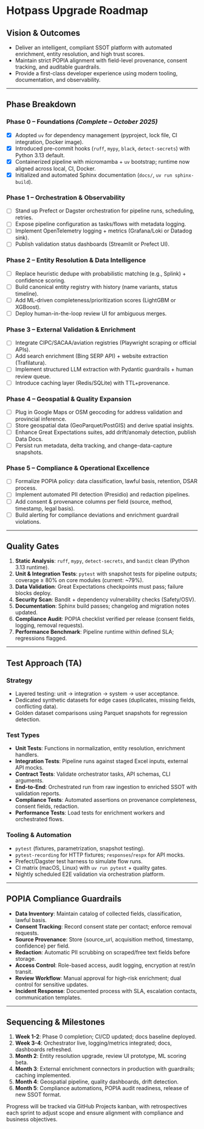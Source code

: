 # Hotpass Upgrade Roadmap

## Vision & Outcomes

- Deliver an intelligent, compliant SSOT platform with automated enrichment, entity resolution, and high trust scores.
- Maintain strict POPIA alignment with field-level provenance, consent tracking, and auditable guardrails.
- Provide a first-class developer experience using modern tooling, documentation, and observability.

---

## Phase Breakdown

### Phase 0 – Foundations _(Complete – October 2025)_

- [x] Adopted `uv` for dependency management (pyproject, lock file, CI integration, Docker image).
- [x] Introduced pre-commit hooks (`ruff`, `mypy`, `black`, `detect-secrets`) with Python 3.13 default.
- [x] Containerized pipeline with micromamba + `uv` bootstrap; runtime now aligned across local, CI, Docker.
- [x] Initialized and automated Sphinx documentation (`docs/`, `uv run sphinx-build`).

### Phase 1 – Orchestration & Observability

- [ ] Stand up Prefect or Dagster orchestration for pipeline runs, scheduling, retries.
- [ ] Expose pipeline configuration as tasks/flows with metadata logging.
- [ ] Implement OpenTelemetry logging + metrics (Grafana/Loki or Datadog sink).
- [ ] Publish validation status dashboards (Streamlit or Prefect UI).

### Phase 2 – Entity Resolution & Data Intelligence

- [ ] Replace heuristic dedupe with probabilistic matching (e.g., Splink) + confidence scoring.
- [ ] Build canonical entity registry with history (name variants, status timeline).
- [ ] Add ML-driven completeness/prioritization scores (LightGBM or XGBoost).
- [ ] Deploy human-in-the-loop review UI for ambiguous merges.

### Phase 3 – External Validation & Enrichment

- [ ] Integrate CIPC/SACAA/aviation registries (Playwright scraping or official APIs).
- [ ] Add search enrichment (Bing SERP API) + website extraction (Trafilatura).
- [ ] Implement structured LLM extraction with Pydantic guardrails + human review queue.
- [ ] Introduce caching layer (Redis/SQLite) with TTL+provenance.

### Phase 4 – Geospatial & Quality Expansion

- [ ] Plug in Google Maps or OSM geocoding for address validation and provincial inference.
- [ ] Store geospatial data (GeoParquet/PostGIS) and derive spatial insights.
- [ ] Enhance Great Expectations suites, add drift/anomaly detection, publish Data Docs.
- [ ] Persist run metadata, delta tracking, and change-data-capture snapshots.

### Phase 5 – Compliance & Operational Excellence

- [ ] Formalize POPIA policy: data classification, lawful basis, retention, DSAR process.
- [ ] Implement automated PII detection (Presidio) and redaction pipelines.
- [ ] Add consent & provenance columns per field (source, method, timestamp, legal basis).
- [ ] Build alerting for compliance deviations and enrichment guardrail violations.

---

## Quality Gates

1. **Static Analysis**: `ruff`, `mypy`, `detect-secrets`, and `bandit` clean (Python 3.13 runtime).
2. **Unit & Integration Tests**: `pytest` with snapshot tests for pipeline outputs; coverage ≥ 80% on core modules (current: ~79%).
3. **Data Validation**: Great Expectations checkpoints must pass; failure blocks deploy.
4. **Security Scan**: Bandit + dependency vulnerability checks (Safety/OSV).
5. **Documentation**: Sphinx build passes; changelog and migration notes updated.
6. **Compliance Audit**: POPIA checklist verified per release (consent fields, logging, removal requests).
7. **Performance Benchmark**: Pipeline runtime within defined SLA; regressions flagged.

---

## Test Approach (TA)

### Strategy

- Layered testing: unit → integration → system → user acceptance.
- Dedicated synthetic datasets for edge cases (duplicates, missing fields, conflicting data).
- Golden dataset comparisons using Parquet snapshots for regression detection.

### Test Types

- **Unit Tests**: Functions in normalization, entity resolution, enrichment handlers.
- **Integration Tests**: Pipeline runs against staged Excel inputs, external API mocks.
- **Contract Tests**: Validate orchestrator tasks, API schemas, CLI arguments.
- **End-to-End**: Orchestrated run from raw ingestion to enriched SSOT with validation reports.
- **Compliance Tests**: Automated assertions on provenance completeness, consent fields, redaction.
- **Performance Tests**: Load tests for enrichment workers and orchestrated flows.

### Tooling & Automation

- `pytest` (fixtures, parametrization, snapshot testing).
- `pytest-recording` for HTTP fixtures; `responses`/`respx` for API mocks.
- Prefect/Dagster test harness to simulate flow runs.
- CI matrix (macOS, Linux) with `uv run pytest` + quality gates.
- Nightly scheduled E2E validation via orchestration platform.

---

## POPIA Compliance Guardrails

- **Data Inventory**: Maintain catalog of collected fields, classification, lawful basis.
- **Consent Tracking**: Record consent state per contact; enforce removal requests.
- **Source Provenance**: Store {source_url, acquisition method, timestamp, confidence} per field.
- **Redaction**: Automatic PII scrubbing on scraped/free text fields before storage.
- **Access Control**: Role-based access, audit logging, encryption at rest/in transit.
- **Review Workflow**: Manual approval for high-risk enrichment; dual control for sensitive updates.
- **Incident Response**: Documented process with SLA, escalation contacts, communication templates.

---

## Sequencing & Milestones

1. **Week 1-2**: Phase 0 completion; CI/CD updated; docs baseline deployed.
2. **Week 3-4**: Orchestrator live, logging/metrics integrated; docs, dashboards refreshed.
3. **Month 2**: Entity resolution upgrade, review UI prototype, ML scoring beta.
4. **Month 3**: External enrichment connectors in production with guardrails; caching implemented.
5. **Month 4**: Geospatial pipeline, quality dashboards, drift detection.
6. **Month 5**: Compliance automations, POPIA audit readiness, release of new SSOT format.

Progress will be tracked via GitHub Projects kanban, with retrospectives each sprint to adjust scope and ensure alignment with compliance and business objectives.
